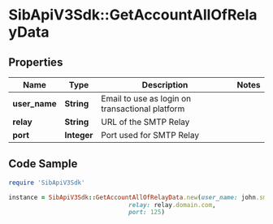 # SibApiV3Sdk::GetAccountAllOfRelayData

## Properties

Name | Type | Description | Notes
------------ | ------------- | ------------- | -------------
**user_name** | **String** | Email to use as login on transactional platform | 
**relay** | **String** | URL of the SMTP Relay | 
**port** | **Integer** | Port used for SMTP Relay | 

## Code Sample

```ruby
require 'SibApiV3Sdk'

instance = SibApiV3Sdk::GetAccountAllOfRelayData.new(user_name: john.smith@example.com,
                                 relay: relay.domain.com,
                                 port: 125)
```


